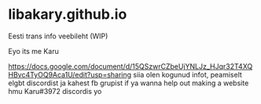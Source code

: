 # libakary.github.io
Eesti trans info veebileht (WIP)

Eyo its me Karu

https://docs.google.com/document/d/15QSzwrCZbeUjYNLJz_HJqr32T4XQHBvc4TyOQ9Aca1U/edit?usp=sharing
siia olen kogunud infot, peamiselt elgbt discordist ja kahest fb grupist
if ya wanna help out making a website hmu Karu#3972 discordis yo
